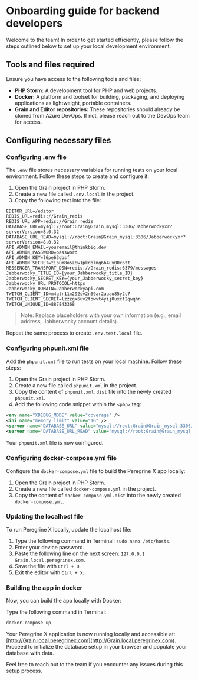 # Onboarding guide for backend developers

Welcome to the team! In order to get started efficiently, please follow the steps outlined below to set up your local development environment.

## Tools and files required

Ensure you have access to the following tools and files:

- **PHP Storm:** A development tool for PHP and web projects.
- **Docker:** A platform and toolset for building, packaging, and deploying applications as lightweight, portable containers.
- **Grain and Editor repositories:** These repositories should already be cloned from Azure DevOps. If not, please reach out to the DevOps team for access.

## Configuring necessary files

### Configuring .env file

The `.env` file stores necessary variables for running tests on your local environment. Follow these steps to create and configure it:

1. Open the Grain project in PHP Storm.
2. Create a new file called `.env.local` in the project.
3. Copy the following text into the file:

```plaintext
EDITOR_URL=/editor
REDIS_URL=redis://Grain_redis
REDIS_URL_APP=redis://Grain_redis
DATABASE_URL=mysql://root:Grain@Grain_mysql:3306/Jabberwockyxr?serverVersion=8.0.32
DATABASE_URL_READ=mysql://root:Grain@Grain_mysql:3306/Jabberwockyxr?serverVersion=8.0.32
API_ADMIN_EMAIL=youremail@thinkbig.dev
API_ADMIN_PASSWORD=password
API_ADMIN_KEY=l6pe63gbsf
API_ADMIN_SECRET=tipum8o5z8w1pkdolmg6b4ux00c6tt
MESSENGER_TRANSPORT_DSN=redis://Grain_redis:6379/messages
Jabberwocky_TITLE_ID={your_Jabberwocky_title_ID}
Jabberwocky_SECRET_KEY={your_Jabberwocky_secret_key}
Jabberwocky_URL_PROTOCOL=https
Jabberwocky_DOMAIN=Jabberwockyapi.com
TWITCH_CLIENT_ID=m4glr11m292sv2n69ar2auau85y2c7
TWITCH_CLIENT_SECRET=lzzzgx6uv2towvt4yij0uxct2qwqhn
TWITCH_UNIQUE_ID=887843368
```

> Note: Replace placeholders with your own information (e.g., email address, Jabberwocky account details).

Repeat the same process to create `.env.test.local` file.

### Configuring phpunit.xml file

Add the `phpunit.xml` file to run tests on your local machine. Follow these steps:

1. Open the Grain project in PHP Storm.
2. Create a new file called `phpunit.xml` in the project.
3. Copy the content of `phpunit.xml.dist` file into the newly created `phpunit.xml`.
4. Add the following code snippet within the `<php>` tag:

```xml
<env name="XDEBUG_MODE" value="coverage" />
<ini name="memory_limit" value="1G" />
<server name="DATABASE_URL" value="mysql://root:Grain@Grain_mysql:3306/Jabberwockyxr?serverVersion=8.0" force="true" />
<server name="DATABASE_URL_READ" value="mysql://root:Grain@Grain_mysql:3306/Jabberwockyxr?serverVersion=8.0" force="true" />
```

Your `phpunit.xml` file is now configured.

### Configuring docker-compose.yml file

Configure the `docker-compose.yml` file to build the Peregrine X app locally:

1. Open the Grain project in PHP Storm.
2. Create a new file called `docker-compose.yml` in the project.
3. Copy the content of `docker-compose.yml.dist` into the newly created `docker-compose.yml`.

### Updating the localhost file

To run Peregrine X locally, update the localhost file:

1. Type the following command in Terminal: `sudo nano /etc/hosts`.
2. Enter your device password.
3. Paste the following line on the next screen: `127.0.0.1 Grain.local.peregrinex.com`.
4. Save the file with `Ctrl + O`.
5. Exit the editor with `Ctrl + X`.

### Building the app in docker

Now, you can build the app locally with Docker:

Type the following command in Terminal:

```bash
docker-compose up
```

Your Peregrine X application is now running locally and accessible at: [http://Grain.local.peregrinex.com](http://Grain.local.peregrinex.com). Proceed to initialize the database setup in your browser and populate your database with data.

Feel free to reach out to the team if you encounter any issues during this setup process. 